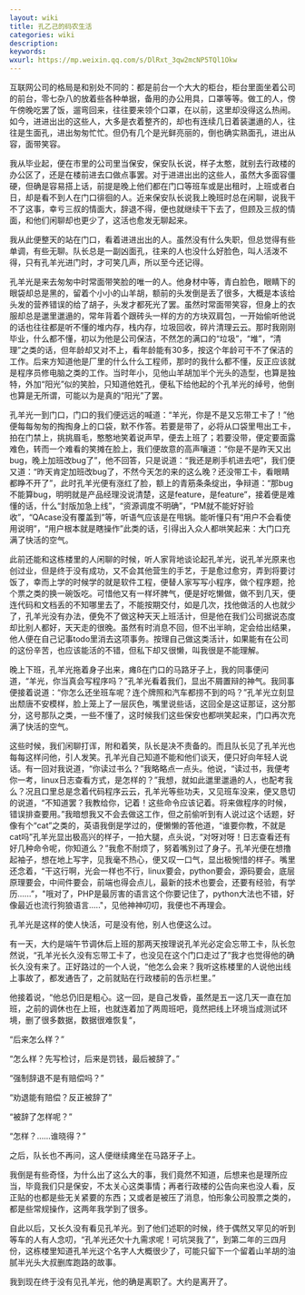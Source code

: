 ```yaml
---
layout: wiki
title: 孔乙己的码农生活
categories: wiki
description: 
keywords: 
wxurl: https://mp.weixin.qq.com/s/DlRxt_3qw2mcNP5TQl1Okw
---
```



互联网公司的格局是和别处不同的：都是前台一个大大的柜台，柜台里面坐着公司的前台，零七杂八的放着些各种单据，备用的办公用具，口罩等等。做工的人，傍午傍晚吃罢了饭，遛弯回来，往往要来领个口罩，在以前，这里却没得这么热闹。如今，进进出出的这些人，大多是衣着整齐的，却也有连续几日着装邋遢的人，往往是生面孔，进出匆匆忙忙。但仍有几个是光鲜亮丽的，倒也确实熟面孔，进出从容，面带笑容。

我从毕业起，便在市里的公司里当保安，保安队长说，样子太憨，就别去行政楼的办公区了，还是在楼前进去口做点事罢。对于进进出出的这些人，虽然大多面容僵硬，但确是容易搭上话，前提是晚上他们都在门口等班车或是出租时，上班或者白日，却是看不到人在门口徘徊的人。近来保安队长说我上晚班时总在闲聊，说我干不了这事，幸亏三叔的情面大，辞退不得，便也就继续干下去了，但顾及三叔的情面，和他们闲聊却也更少了，这活也愈发无聊起来。


我从此便整天的站在门口，看着进进出出的人。虽然没有什么失职，但总觉得有些单调，有些无聊。队长总是一副凶面孔，往来的人也没什么好脸色，叫人活泼不得，只有孔羊光进门时，才可笑几声，所以至今还记得。


孔羊光是来去匆匆中时常面带笑脸的唯一的人。他身材中等，青白脸色，眼睛下的眼袋却总是黑的，留着个小小的山羊胡，额前的头发倒是丢了很多，大概是本该给头发的营养错误的给了胡子，头发才都死光了罢。虽然时常面带笑容，但身上的衣服却总是邋里邋遢的，常年背着个跟砖头一样的方的方块双肩包，一开始偷听他说的话也往往都是听不懂的堆内存，栈内存，垃圾回收，碎片清理云云。那时我刚刚毕业，什么都不懂，初以为他是公司保洁，不然怎的满口的“垃圾”，“堆”，“清理”之类的话，但年龄却又对不上，看年龄能有30多，按这个年龄可干不了保洁的工作。后来方知道他是厂里的什么什么工程师，那时的我什么都不懂，反正应该就是程序员修电脑之类的工作。当时年小，见他山羊胡加半个光头的造型，也算是独特，外加“阳光”似的笑脸，只知道他姓孔，便私下给他起的个孔羊光的绰号，他倒也算是无所谓，可能以为是真的“阳光”了罢。

孔羊光一到门口，门口的我们便远远的喊道：“羊光，你是不是又忘带工卡了！”他便每每匆匆的掏掏身上的口袋，默不作答。若要是带了，必将从口袋里甩出工卡，拍在门禁上，挑挑眉毛，憨憨地笑着说声早，便去上班了；若要没带，便定要面露难色，转而一个难看的笑摊在脸上，我们便故意的高声嚷道：“你是不是昨天又出bug，晚上加班改bug了”，他不回答，只是说道：“我还是刷手机进去吧”，我们便又道：“昨天肯定加班改bug了，不然今天怎的来的这么晚？还没带工卡，看眼睛都睁不开了”，此时孔羊光便有涨红了脸，额上的青筋条条绽出，争辩道：“那bug不能算bug，明明就是产品经理没说清楚，这是feature，是feature”，接着便是难懂的话，什么“封版加急上线”，“资源调度不明确”，“PM就不能好好验收”，“QAcase没有覆盖到”等，听语气应该是在甩锅。能听懂只有“用户不会看使用说明”，“用户根本就是瞎操作”此类的话，引得出入众人都哄笑起来：大门口充满了快活的空气。


此前还能和这栋楼里的人闲聊的时候，听人家背地谈论起孔羊光，说孔羊光原来也创过业，但是终于没有成功，又不会其他营生的手艺，于是愈过愈穷，弄到将要讨饭了，幸而上学的时候学的就是软件工程，便替人家写写小程序，做个程序题，抢个票之类的换一碗饭吃。可惜他又有一样坏脾气，便是好吃懒做，做不到几天，便连代码和文档丢的不知哪里去了，不能按期交付，如是几次，找他做活的人也就少了，孔羊光没有办法，便免不了做这种天天上班活计，但是他在我们公司据说态度却比别人都好，天天走的很晚。虽然有时消息不回，但不出半晌，定会给出结果，他人便在自己记事todo里消去这项事务。按理自己做这类活计，如果能有在公司的这份辛苦，也应该能活的不错，但私下却又很懒，叫我很是不能理解。


晚上下班，孔羊光拖着身子出来，瘫ß在门口的马路牙子上，我的同事便问道，“羊光，你当真会写程序吗？”孔羊光看着我们，显出不屑置辩的神气。我同事便接着说道：“你怎么还坐班车呢？连个牌照和汽车都捞不到的吗？”孔羊光立刻显出颓唐不安模样，脸上笼上了一层灰色，嘴里说些话，这回全是这证那证，这分那分，这号那队之类，一些不懂了，这时候我们这些保安也都哄笑起来，门口再次充满了快活的空气。


这些时候，我们闲聊打诨，附和着笑，队长是决不责备的。而且队长见了孔羊光也每每这样问他，引人发笑。孔羊光自己知道不能和他们谈天，便只好向年轻人说话。有一回对我说道，“你读过书么？”我略略点一点头。他说，“读过书，我便考你一考，linux日志查看方式，是怎样的？”我想，就如此邋里邋遢的人，也配考我么？况且口里总是念着代码程序云云，孔羊光等些功夫，又见班车没来，便又恳切的说道，“不知道罢？我教给你，记着！这些命令应该记着。将来做程序的时候，错误排查要用。”我暗想我又不会去做这工作，但之前偷听到有人说过这个话题，好像有个“cat”之类的，英语我倒是学过的，便懒懒的答他道，“谁要你教，不就是cat吗”孔羊光显出极高兴的样子，一拍大腿，点头说，“对呀对呀！日志查看还有好几种命令呢，你知道么？”我愈不耐烦了，努着嘴別过了身子。孔羊光便在想撸起袖子，想在地上写字，见我毫不热心，便又叹一口气，显出极惋惜的样子。嘴里还念着，“干这行啊，光会一样也不行，linux要会，python要会，源码要会，底层原理要会，中间件要会，前端也得会点儿，最新的技术也要会，还要有经验，有学历......”，"哦对了，PHP是最厉害的语言这个你要记住了，python大法也不错，好像最近也流行狗狼语言....."，见他神神叨叨，我便也不再理会。


孔羊光是这样的使人快活，可是没有他，别人也便这么过。


有一天，大约是端午节调休后上班的那两天按理说孔羊光必定会忘带工卡，队长忽然说，“孔羊光长久没有忘带工卡了，也没见在这个门口走过了”我才也觉得他的确长久没有来了。正好路过的一个人说，“他怎么会来？我听这栋楼里的人说他出线上事故了，都发通告了，之前就贴在行政楼前的告示栏里。”

他接着说，“他总仍旧是粗心。这一回，是自己发昏，虽然是五一这几天一直在加班，之前的调休也在上班，也就连着加了两周班吧，竟然把线上环境当成测试环境，删了很多数据，数据很难恢复“，

“后来怎么样？”

“怎么样？先写检讨，后来是罚钱，最后被辞了。”

“强制辞退不是有赔偿吗？”

“劝退能有赔偿？反正被辞了”

“被辞了怎样呢？”

“怎样？……谁晓得？”

之后，队长也不再问，这人便继续瘫坐在马路牙子上。


我倒是有些奇怪，为什么出了这么大的事，我们竟然不知道，后想来也是理所应当，毕竟我们只是保安，不太关心这类事情；再者行政楼的公告向来也没人看，反正贴的也都是些无关紧要的东西；又或者是被压了消息，怕形象公司股票之类的，都是些常规操作，这两年我学到了很多。


自此以后，又长久没有看见孔羊光。到了他们述职的时候，终于偶然又罕见的听到等车的人有人念叨，“孔羊光还欠十九需求呢！可坑哭我了”，到第二年的三四月份，这栋楼里知道孔羊光这个名字人大概很少了，可能只留下一个留着山羊胡的油腻半光头大叔删库跑路的故事。



我到现在终于没有见孔羊光，他的确是离职了。大约是离开了。


